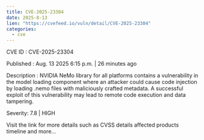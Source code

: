 ```yaml
--- 
title: CVE-2025-23304
date: 2025-8-13
lien: "https://cvefeed.io/vuln/detail/CVE-2025-23304"
categories:
  - cve
---
```


CVE ID : CVE-2025-23304

Published :  Aug. 13
2025
6:15 p.m. | 26 minutes ago

Description : NVIDIA NeMo library for all platforms contains a vulnerability in the model loading component
where an attacker could cause code injection by loading .nemo files with maliciously crafted metadata. A successful exploit of this vulnerability may lead to remote code execution and data tampering.

Severity: 7.8 | HIGH

Visit the link for more details
such as CVSS details
affected products
timeline
and more...
